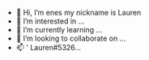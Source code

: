 - 👋 Hi, I’m enes my nickname is Lauren
- 👀 I’m interested in ...
- 🌱 I’m currently learning ...
- 💞️ I’m looking to collaborate on ...
- 📫 ' Lauren#5326...

<!---
enesep/enesep is a ✨ special ✨ repository because its `README.md` (this file) appears on your GitHub profile.
You can click the Preview link to take a look at your changes.
--->
